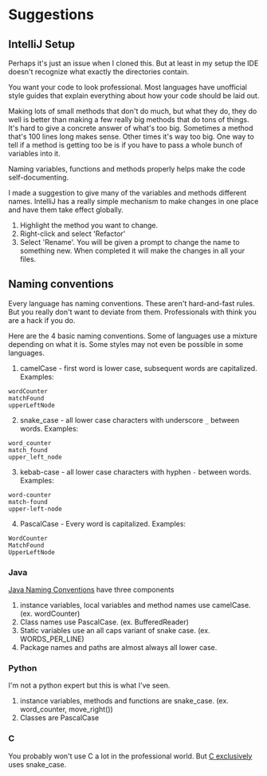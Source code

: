 # Suggestions

## IntelliJ Setup
Perhaps it's just an issue when I cloned this. But at least in my setup
the IDE doesn't recognize what exactly the directories contain.

You want your code to look professional. Most languages have unofficial
style guides that explain everything about how your code should be laid
out.

Making lots of small methods that don't do much, but what they do, they
do well is better than making a few really big methods that do tons of
things. It's hard to give a concrete answer of what's too big. Sometimes
a method that's 100 lines long makes sense. Other times it's way too big.
One way to tell if a method is getting too be is if you have to pass
a whole bunch of variables into it.

Naming variables, functions and methods properly helps make the code
self-documenting.

I made a suggestion to give many of the variables and methods different
names. IntelliJ has a really simple mechanism to make changes in one
place and have them take effect globally.
1. Highlight the method you want to change.
1. Right-click and select 'Refactor'
1. Select 'Rename'. You will be given a prompt to change
the name to something new. When completed it will make the
changes in all your files.

## Naming conventions
Every language has naming conventions. These aren't hard-and-fast
rules. But you really don't want to deviate from them. Professionals
with think you are a hack if you do.

Here are the 4 basic naming conventions. Some of languages use a mixture depending
on what it is. Some styles may not even be possible in some languages.

1. camelCase - first word is lower case, subsequent words are capitalized.
Examples:
```
wordCounter
matchFound
upperLeftNode
```
2. snake_case - all lower case characters with underscore `_` between words.
Examples:
```
word_counter
match_found
upper_left_node
```
3. kebab-case - all lower case characters with hyphen `-` between words.
Examples:
```
word-counter
match-found
upper-left-node
```
4. PascalCase - Every word is capitalized.
Examples:
```
WordCounter
MatchFound
UpperLeftNode
```

### Java
[Java Naming Conventions](https://github.com/twitter/commons/blob/master/src/java/com/twitter/common/styleguide.md) have three
components
1. instance variables, local variables and method names use camelCase. (ex. wordCounter)
2. Class names use PascalCase. (ex. BufferedReader)
3. Static variables use an all caps variant of snake case. (ex. WORDS_PER_LINE)
4. Package names and paths are almost always all lower case.

### Python
I'm not a python expert but this is what I've seen.
1. instance variables, methods and functions are snake_case. (ex. word_counter, move_right())
2. Classes are PascalCase

### C
You probably won't use C a lot in the professional world. But [C exclusively](https://www.gnu.org/prep/standards/html_node/Writing-C.html) uses snake_case.



